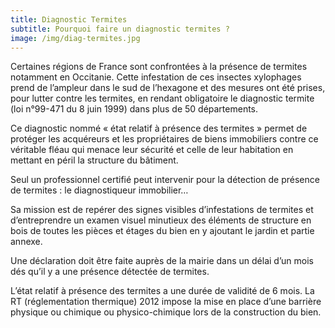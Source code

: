 ```yaml
---
title: Diagnostic Termites
subtitle: Pourquoi faire un diagnostic termites ?
image: /img/diag-termites.jpg
---
```

 
Certaines régions de France sont confrontées à la présence de termites notamment en Occitanie.  Cette infestation de ces insectes xylophages prend de l’ampleur dans le sud de l’hexagone et des mesures ont été prises, pour lutter contre les termites, en rendant obligatoire le diagnostic termite (loi n°99-471 du 8 juin 1999) dans plus de 50 départements.
 
Ce diagnostic nommé « état relatif à présence des termites » permet de protéger les acquéreurs et les propriétaires de biens immobiliers contre ce véritable fléau qui menace leur sécurité et celle de leur habitation en mettant en péril la structure du bâtiment.

Seul un professionnel certifié peut intervenir pour la détection de présence de termites : le diagnostiqueur immobilier…

Sa mission est de repérer des signes visibles d’infestations de termites et d’entreprendre un examen visuel minutieux des éléments de structure en bois de toutes les pièces et étages du bien en y ajoutant  le jardin et partie annexe.

Une déclaration doit être faite auprès de la mairie dans un délai d’un mois dés qu’il y a une présence détectée de termites.

L’état relatif à présence des termites a une durée de validité de 6 mois.
La RT (réglementation thermique) 2012 impose la mise en place d’une barrière physique ou chimique ou physico-chimique lors de la construction du bien.
